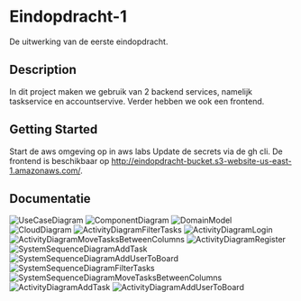 # Eindopdracht-1
De uitwerking van de eerste eindopdracht.

## Description

In dit project maken we gebruik van 2 backend services, namelijk taskservice en accountservive. Verder hebben we ook een frontend.

## Getting Started

Start de aws omgeving op in aws labs
Update de secrets via de gh cli.
De frontend is beschikbaar op http://eindopdracht-bucket.s3-website-us-east-1.amazonaws.com/.

## Documentatie

![UseCaseDiagram](https://user-images.githubusercontent.com/60653502/195855273-bdb3954f-0e74-4e8a-bae7-5a1b69c85cb4.png)
![ComponentDiagram](https://user-images.githubusercontent.com/60653502/195855305-c83c5d6f-3643-41f4-ae6a-3e58685868bf.png)
![DomainModel](https://user-images.githubusercontent.com/60653502/195855327-5b397503-ba60-4beb-876c-3ab8159f2377.png)
![CloudDiagram](https://user-images.githubusercontent.com/60653502/195855388-2ac094fd-a14c-43e3-9ff7-121a71acb907.png)
![ActivityDiagramFilterTasks](https://user-images.githubusercontent.com/60653502/195855422-4aa462ee-1ab6-4654-b98d-57e4e16f5235.jpeg)
![ActivityDiagramLogin](https://user-images.githubusercontent.com/60653502/195855425-eb2cfdbb-caa5-4385-88ef-67607af60816.jpeg)
![ActivityDiagramMoveTasksBetweenColumns](https://user-images.githubusercontent.com/60653502/195855426-41d89f4c-fd46-4a3a-9ea5-a723e7eeba8b.png)
![ActivityDiagramRegister](https://user-images.githubusercontent.com/60653502/195855428-f3bf1203-2662-4c17-82d3-694493ef1154.jpeg)
![SystemSequenceDiagramAddTask](https://user-images.githubusercontent.com/60653502/195855431-1e7dc494-a26d-41bc-ad20-2fea1ec50b45.png)
![SystemSequenceDiagramAddUserToBoard](https://user-images.githubusercontent.com/60653502/195855435-78a289cd-a729-4483-b96e-99dc0e09d71d.png)
![SystemSequenceDiagramFilterTasks](https://user-images.githubusercontent.com/60653502/195855439-439735f5-e4fa-4605-80de-7a9e8d8d2bda.jpeg)
![SystemSequenceDiagramMoveTasksBetweenColumns](https://user-images.githubusercontent.com/60653502/195855441-11f29d60-e270-417d-ba85-6d6baf11c34b.png)
![ActivityDiagramAddTask](https://user-images.githubusercontent.com/60653502/195855442-05c64489-9b9b-4358-be35-e0e34452ac64.png)
![ActivityDiagramAddUserToBoard](https://user-images.githubusercontent.com/60653502/195855443-46235d17-dd96-47e4-9a4d-4457ef934930.png)
